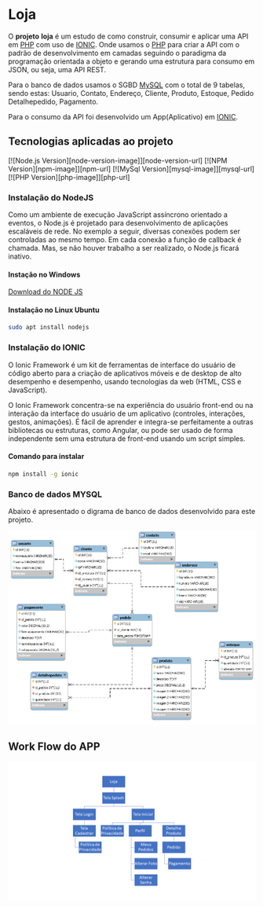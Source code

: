 # Loja

O __projeto__ __loja__ é um estudo de como construir, consumir e aplicar uma API em [PHP](https://www.php.net/) com uso de [IONIC](https://ionicframework.com/). Onde usamos o [PHP](https://www.php.net/) para criar a API com o padrão de desenvolvimento em camadas seguindo o paradigma da programação orientada a objeto e gerando uma estrutura para consumo em JSON, ou seja, uma API REST.

Para o banco de dados usamos o SGBD [MySQL](https://www.mysql.com/) com o total de 9 tabelas, sendo estas: Usuario, Contato, Endereço, Cliente, Produto, Estoque, Pedido Detalhepedido, Pagamento.

Para o consumo da API foi desenvolvido um App(Aplicativo) em [IONIC](https://ionicframework.com/).

## Tecnologias aplicadas ao projeto

[![Node.js Version][node-version-image]][node-version-url]
[![NPM Version][npm-image]][npm-url]
[![MySql Version][mysql-image]][mysql-url]
[![PHP Version][php-image]][php-url]

### Instalação do NodeJS

Como um ambiente de execução JavaScript assíncrono orientado a eventos, o Node.js é projetado para desenvolvimento de aplicações escaláveis de rede. No exemplo a seguir, diversas conexões podem ser controladas ao mesmo tempo. Em cada conexão a função de callback é chamada. Mas, se não houver trabalho a ser realizado, o Node.js ficará inativo.

#### Instação no Windows

[Download do NODE JS](https://nodejs.org/pt-br/download/)

#### Instalação no Linux Ubuntu

```bash
sudo apt install nodejs
```

### Instalação do IONIC

O Ionic Framework é um kit de ferramentas de interface do usuário de código aberto para a criação de aplicativos móveis e de desktop de alto desempenho e desempenho, usando tecnologias da web (HTML, CSS e JavaScript).

O Ionic Framework concentra-se na experiência do usuário front-end ou na interação da interface do usuário de um aplicativo (controles, interações, gestos, animações). É fácil de aprender e integra-se perfeitamente a outras bibliotecas ou estruturas, como Angular, ou pode ser usado de forma independente sem uma estrutura de front-end usando um script simples.

#### Comando para instalar

```bash
npm install -g ionic
```

### Banco de dados MYSQL

Abaixo é apresentado o digrama de  banco de dados desenvolvido para este projeto.

![](db/img/diagramabanco.png)

## Work Flow do APP

![](db/img/workflow.png)

